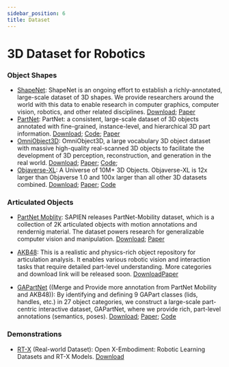 ```yaml
---
sidebar_position: 6
title: Dataset
---
```


# 3D Dataset for Robotics

### Object Shapes
- [ShapeNet](https://shapenet.org/): ShapeNet is an ongoing effort to establish a richly-annotated, large-scale dataset of 3D shapes. We provide researchers around the world with this data to enable research in computer graphics, computer vision, robotics, and other related disciplines. [Download](https://shapenet.org/login/); [Paper](https://arxiv.org/abs/1512.03012)
- [PartNet](https://partnet.cs.stanford.edu/): PartNet: a consistent, large-scale dataset of 3D objects annotated with fine-grained, instance-level, and hierarchical 3D part information. [Download](https://www.shapenet.org/login/); [Code](https://github.com/daerduoCarey/partnet_dataset); [Paper](https://arxiv.org/abs/1812.02713)
- [OmniObject3D](https://omniobject3d.github.io/): OmniObject3D, a large vocabulary 3D object dataset with massive high-quality real-scanned 3D objects to facilitate the development of 3D perception, reconstruction, and generation in the real world. [Download](https://opendatalab.com/OpenXDLab/OmniObject3D-New/tree/main); [Paper](https://arxiv.org/abs/2301.07525); [Code](https://github.com/omniobject3d/OmniObject3D/tree/main);
- [Objaverse-XL](https://objaverse.allenai.org/): A Universe of 10M+ 3D Objects. Objaverse-XL is 12x larger than Objaverse 1.0 and 100x larger than all other 3D datasets combined. [Download](https://docs.google.com/forms/d/e/1FAIpQLScNOWKTHk3a7CGiegNjROFNfOcpzr5gt6G0FMEMQ8qXRTbs0Q/viewform); [Paper](https://arxiv.org/abs/2307.05663); [Code](https://github.com/allenai/objaverse-xl)


### Articulated Objects
- [PartNet Moblity](https://sapien.ucsd.edu/browse): SAPIEN releases PartNet-Mobility dataset, which is a collection of 2K articulated objects with motion annotations and rendernig material. The dataset powers research for generalizable computer vision and manipulation. [Download](https://sapien.ucsd.edu/downloads); [Paper](https://arxiv.org/abs/2003.08515)

- [AKB48](https://liuliu66.github.io/articulationobjects/index.html): This is a realistic and physics-rich object repository for articulation analysis. It enables various robotic vision and interaction tasks that require detailed part-level understanding. More categories and download link will be released soon. [Download](https://liuliu66.github.io/articulationobjects/download.html)[Paper](https://arxiv.org/abs/2202.08432)

- [GAPartNet](https://pku-epic.github.io/GAPartNet/) ((Merge and Provide more annotation from PartNet Mobility and AKB48)): By identifying and defining 9 GAPart classes (lids, handles, etc.) in 27 object categories, we construct a large-scale part-centric interactive dataset, GAPartNet, where we provide rich, part-level annotations (semantics, poses). [Download](https://forms.gle/3qzv8z5vP2BT5ARN7); [Paper](https://arxiv.org/abs/2211.05272); [Code](https://github.com/PKU-EPIC/GAPartNet)

### Demonstrations
- [RT-X](https://robotics-transformer-x.github.io/) (Real-world Dataset): Open X-Embodiment: Robotic Learning Datasets and RT-X Models. [Download](https://docs.google.com/spreadsheets/d/1rPBD77tk60AEIGZrGSODwyyzs5FgCU9Uz3h-3_t2A9g/edit#gid=0)
